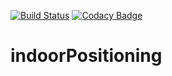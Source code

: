 [![Build Status](https://travis-ci.com/taneresme/indoorPositioning.png?branch=master)](https://travis-ci.com/taneresme/indoorPositioning)
[![Codacy Badge](https://api.codacy.com/project/badge/Grade/cd2c18ccbd7e4d3cb421b6921241686d)](https://www.codacy.com/app/tnr.esme/indoorPositioning/dashboard)

# indoorPositioning